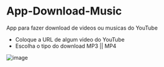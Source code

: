 # App-Download-Music
App para fazer download de videos ou musicas do YouTube

<ul>
  <li>Coloque a URL de algum video do YouTube</li>
  <li>Escolha o tipo do download MP3 || MP4</li>
</ul

![image](https://user-images.githubusercontent.com/79803635/218290178-7585baaf-a7e3-453d-bae3-507a054aef4f.png)


